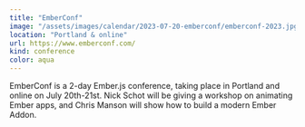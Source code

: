 ```yaml
---
title: "EmberConf"
image: "/assets/images/calendar/2023-07-20-emberconf/emberconf-2023.jpg"
location: "Portland & online"
url: https://www.emberconf.com/
kind: conference
color: aqua
---
```


EmberConf is a 2-day Ember.js conference, taking place in Portland and online on
July 20th-21st. Nick Schot will be giving a workshop on animating Ember apps,
and Chris Manson will show how to build a modern Ember Addon.
